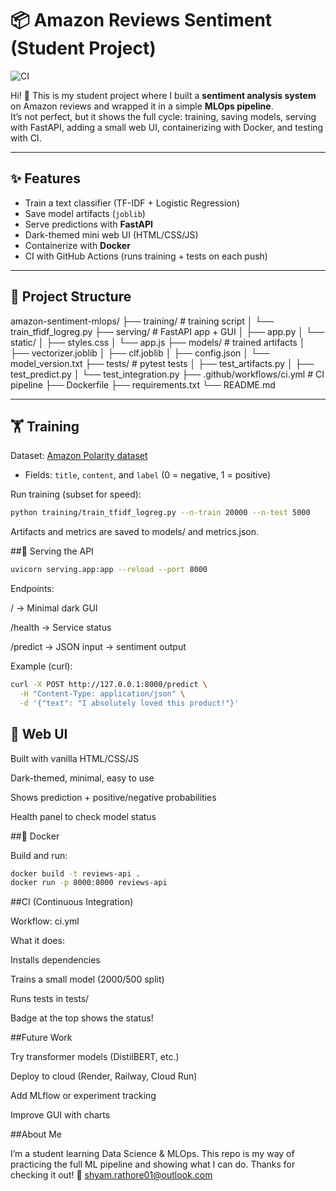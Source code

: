 # 📦 Amazon Reviews Sentiment (Student Project)

![CI](https://github.com/Shyam7773/amazon-sentiment-mlops/actions/workflows/ci.yml/badge.svg)

Hi! 👋 This is my student project where I built a **sentiment analysis system** on Amazon reviews and wrapped it in a simple **MLOps pipeline**.  
It’s not perfect, but it shows the full cycle: training, saving models, serving with FastAPI, adding a small web UI, containerizing with Docker, and testing with CI.

---

## ✨ Features
- Train a text classifier (TF-IDF + Logistic Regression)
- Save model artifacts (`joblib`)
- Serve predictions with **FastAPI**
- Dark-themed mini web UI (HTML/CSS/JS)
- Containerize with **Docker**
- CI with GitHub Actions (runs training + tests on each push)

---

## 📂 Project Structure
amazon-sentiment-mlops/
├── training/ # training script
│ └── train_tfidf_logreg.py
├── serving/ # FastAPI app + GUI
│ ├── app.py
│ └── static/
│ ├── styles.css
│ └── app.js
├── models/ # trained artifacts
│ ├── vectorizer.joblib
│ ├── clf.joblib
│ ├── config.json
│ └── model_version.txt
├── tests/ # pytest tests
│ ├── test_artifacts.py
│ ├── test_predict.py
│ └── test_integration.py
├── .github/workflows/ci.yml # CI pipeline
├── Dockerfile
├── requirements.txt
└── README.md


---

## 🏋️ Training
Dataset: [Amazon Polarity dataset](https://huggingface.co/datasets/amazon_polarity)  
- Fields: `title`, `content`, and `label` (0 = negative, 1 = positive)

Run training (subset for speed):
```bash
python training/train_tfidf_logreg.py --n-train 20000 --n-test 5000
```
Artifacts and metrics are saved to models/ and metrics.json.

##🚀 Serving the API
```bash
uvicorn serving.app:app --reload --port 8000
```
Endpoints:

/ → Minimal dark GUI

/health → Service status

/predict → JSON input → sentiment output

Example (curl):
```bash
curl -X POST http://127.0.0.1:8000/predict \
  -H "Content-Type: application/json" \
  -d '{"text": "I absolutely loved this product!"}'
```

## 🎨 Web UI

Built with vanilla HTML/CSS/JS

Dark-themed, minimal, easy to use

Shows prediction + positive/negative probabilities

Health panel to check model status



##🐳 Docker

Build and run:
```bash
docker build -t reviews-api .
docker run -p 8000:8000 reviews-api
```

##CI (Continuous Integration)

Workflow: ci.yml

What it does:

Installs dependencies

Trains a small model (2000/500 split)

Runs tests in tests/

Badge at the top shows the status!

##Future Work

Try transformer models (DistilBERT, etc.)

Deploy to cloud (Render, Railway, Cloud Run)

Add MLflow or experiment tracking

Improve GUI with charts

##About Me

I’m a student learning Data Science & MLOps.
This repo is my way of practicing the full ML pipeline and showing what I can do.
Thanks for checking it out! 🙂
shyam.rathore01@outlook.com
